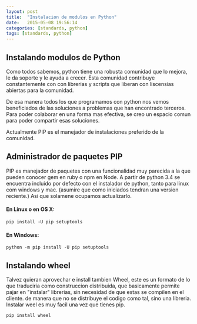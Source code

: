 ```yaml
---
layout: post
title:  "Instalacion de modulos en Python"
date:   2015-05-08 19:56:14
categories: [standards, python]
tags: [standards, python]
---
```


## Instalando modulos de Python

Como todos sabemos, python tiene una robusta comunidad que lo mejora, le da soporte y le ayuda a crecer. Esta comunidad contribuye constantemente con con librerias y scripts que liberan con liscensias abiertas para la comunidad.

De esa manera todos los que programamos con python nos vemos beneficiados de las soluciones  a problemas que han encontrado terceros. Para poder colaborar en una forma mas efectiva, se creo un espacio comun para poder compartir esas soluciones.

Actualmente PIP es el manejador de instalaciones preferido de la comunidad.

## Administrador de paquetes PIP

PIP es manejador de paquetes con una funcionalidad muy parecida a la que pueden conocer gem en ruby  o npm en Node. A partir de python 3.4 se encuentra incluido por defecto con el instalador de python, tanto para linux com windows y mac. (asumire que como iniciados tendran una version reciente.) Asi que solamene ocupamos actualizarlo.

#### En Linux o en OS X:

```
pip install -U pip setuptools
```

#### En Windows:

```
python -m pip install -U pip setuptools
```

## Instalando wheel

Talvez quieran aprovechar e install tambien Wheel, este es un formato de lo que traduciria como construccion distribuida, que basicamente permite pajar en "instalar" librerias, sin necesidad de que estas se compilen en el cliente. de manera que no se distribuye el codigo como tal, sino una libreria.
Instalar weel es muy facil una vez que tienes pip.

```
pip install wheel
```




